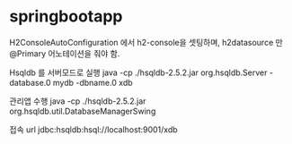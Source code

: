 # springbootapp

H2ConsoleAutoConfiguration 에서 h2-console을 셋팅하며, h2datasource 만 @Primary 어노테이션을 줘야 함.

Hsqldb 를 서버모드로 실행
java -cp ./hsqldb-2.5.2.jar org.hsqldb.Server -database.0 mydb -dbname.0 xdb

관리앱 수행
java -cp ./hsqldb-2.5.2.jar org.hsqldb.util.DatabaseManagerSwing

접속 url
jdbc:hsqldb:hsql://localhost:9001/xdb
